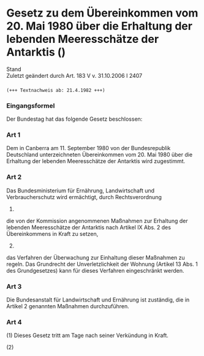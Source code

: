 Gesetz zu dem Übereinkommen vom 20. Mai 1980 über die Erhaltung der lebenden Meeresschätze der Antarktis ()
===========================================================================================================

Stand  
Zuletzt geändert durch Art. 183 V v. 31.10.2006 I 2407

### 

```
(+++ Textnachweis ab: 21.4.1982 +++)
```

### Eingangsformel

Der Bundestag hat das folgende Gesetz beschlossen:

### Art 1

Dem in Canberra am 11. September 1980 von der Bundesrepublik Deutschland unterzeichneten Übereinkommen vom 20. Mai 1980 über die Erhaltung der lebenden Meeresschätze der Antarktis wird zugestimmt.

### Art 2

Das Bundesministerium für Ernährung, Landwirtschaft und Verbraucherschutz wird ermächtigt, durch Rechtsverordnung

1.  
die von der Kommission angenommenen Maßnahmen zur Erhaltung der lebenden Meeresschätze der Antarktis nach Artikel IX Abs. 2 des Übereinkommens in Kraft zu setzen,

2.  
das Verfahren der Überwachung zur Einhaltung dieser Maßnahmen zu regeln. Das Grundrecht der Unverletzlichkeit der Wohnung (Artikel 13 Abs. 1 des Grundgesetzes) kann für dieses Verfahren eingeschränkt werden.

### Art 3

Die Bundesanstalt für Landwirtschaft und Ernährung ist zuständig, die in Artikel 2 genannten Maßnahmen durchzuführen.

### Art 4

(1) Dieses Gesetz tritt am Tage nach seiner Verkündung in Kraft.

(2)
